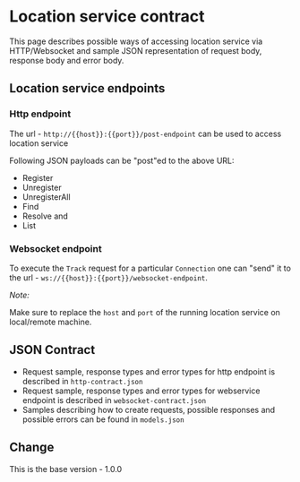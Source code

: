 # Location service contract

This page describes possible ways of accessing location service via HTTP/Websocket and sample JSON representation of request body, response body and error body. 

## Location service endpoints 

### Http endpoint

The url - `http://{{host}}:{{port}}/post-endpoint` can be used to access location service

Following JSON payloads can be "post"ed to the above URL:
* Register
* Unregister
* UnregisterAll
* Find
* Resolve and
* List

### Websocket endpoint

To execute the `Track` request for a particular `Connection` one can "send" it to the url - `ws://{{host}}:{{port}}/websocket-endpoint`.

_Note:_

Make sure to replace the `host` and `port` of the running location service on local/remote machine.

## JSON Contract

* Request sample, response types and error types for http endpoint is described in `http-contract.json`     
* Request sample, response types and error types for webservice endpoint is described in `websocket-contract.json`
* Samples describing how to create requests, possible responses and possible errors can be found in `models.json`

## Change

This is the base version - 1.0.0